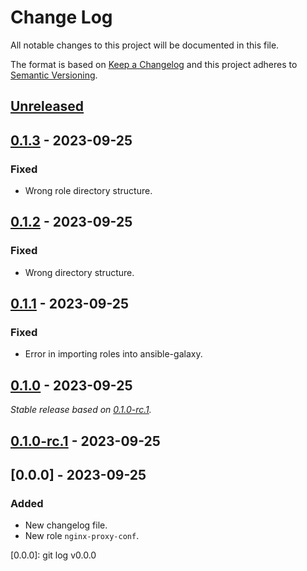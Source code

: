 # Change Log
All notable changes to this project will be documented in this file.

The format is based on [Keep a Changelog](http://keepachangelog.com/)
and this project adheres to [Semantic Versioning](http://semver.org/).

## [Unreleased]

## [0.1.3] - 2023-09-25

### Fixed

- Wrong role directory structure.

## [0.1.2] - 2023-09-25

### Fixed

- Wrong directory structure.

## [0.1.1] - 2023-09-25

### Fixed

- Error in importing roles into ansible-galaxy.

## [0.1.0] - 2023-09-25

_Stable release based on [0.1.0-rc.1]._

## [0.1.0-rc.1] - 2023-09-25

## [0.0.0] - 2023-09-25

### Added

- New changelog file.
- New role `nginx-proxy-conf`.

[Unreleased]: https://https://github.com/internetguru/ansible-roles/compare/staging...dev
[0.1.3]: https://https://github.com/internetguru/ansible-roles/compare/v0.1.2...v0.1.3
[0.1.2]: https://https://github.com/internetguru/ansible-roles/compare/v0.1.1...v0.1.2
[0.1.1]: https://https://github.com/internetguru/ansible-roles/compare/v0.1.0...v0.1.1
[0.1.0]: https://https://github.com/internetguru/ansible-roles/compare/v0.0.0...v0.1.0
[0.1.0-rc.1]: https://github.com/internetguru/ansible-roles/releases/tag/v0.0.0
[0.0.0]: git log v0.0.0

